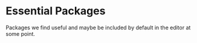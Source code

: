 # Essential Packages
Packages we find useful and maybe be included by default in the editor at some point.
